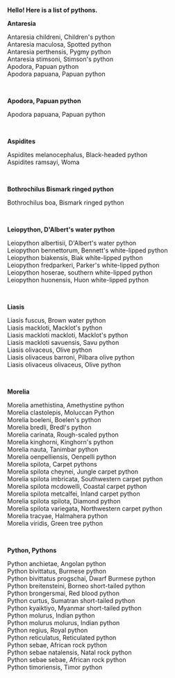 <div>
<p><strong>Hello! Here is a list of pythons.</strong></p>
</div>
<p><strong>Antaresia</strong></p>
<p>Antaresia childreni, Children's python<br />Antaresia maculosa, Spotted python<br />Antaresia perthensis, Pygmy python<br />Antaresia stimsoni, Stimson's python<br />Apodora, Papuan python<br />Apodora papuana, Papuan python</p>
<p>&nbsp;</p>
<p><strong>Apodora, Papuan python</strong></p>
<p>Apodora papuana, Papuan python</p>
<p>&nbsp;</p>
<p><strong>Aspidites</strong></p>
<p>Aspidites melanocephalus, Black-headed python<br />Aspidites ramsayi, Woma</p>
<p>&nbsp;</p>
<p><strong>Bothrochilus&nbsp;Bismark ringed python</strong></p>
<p>Bothrochilus boa, Bismark ringed python</p>
<p>&nbsp;</p>
<p><strong>Leiopython, D'Albert's water python</strong></p>
<p>Leiopython albertisii, D'Albert's water python<br />Leiopython bennettorum, Bennett's white-lipped python<br />Leiopython biakensis, Biak white-lipped python<br />Leiopython fredparkeri, Parker's white-lipped python<br />Leiopython hoserae, southern white-lipped python<br />Leiopython huonensis, Huon white-lipped python</p>
<p>&nbsp;</p>
<p><strong>Liasis</strong></p>
<p>Liasis fuscus, Brown water python<br />Liasis mackloti, Macklot's python<br />Liasis mackloti mackloti, Macklot's python<br />Liasis mackloti savuensis, Savu python<br />Liasis olivaceus, Olive python<br />Liasis olivaceus barroni, Pilbara olive python<br />Liasis olivaceus olivaceus, Olive python</p>
<p>&nbsp;</p>
<p><strong>Morelia</strong></p>
<p>Morelia amethistina, Amethystine python<br />Morelia clastolepis, Moluccan Python<br />Morelia boeleni, Boelen's python<br />Morelia bredli, Bredl's python<br />Morelia carinata, Rough-scaled python<br />Morelia kinghorni, Kinghorn's python<br />Morelia nauta, Tanimbar python<br />Morelia oenpelliensis, Oenpelli python<br />Morelia spilota, Carpet pythons<br />Morelia spilota cheynei, Jungle carpet python<br />Morelia spilota imbricata, Southwestern carpet python<br />Morelia spilota mcdowelli, Coastal carpet python<br />Morelia spilota metcalfei, Inland carpet python<br />Morelia spilota spilota, Diamond python<br />Morelia spilota variegata, Northwestern carpet python<br />Morelia tracyae, Halmahera python<br />Morelia viridis, Green tree python</p>
<p>&nbsp;</p>
<p><strong>Python, Pythons</strong></p>
<p>Python anchietae, Angolan python<br />Python bivittatus, Burmese python<br />Python bivittatus progschai, Dwarf Burmese python<br />Python breitensteini, Borneo short-tailed python<br />Python brongersmai, Red blood python<br />Python curtus, Sumatran short-tailed python<br />Python kyaiktiyo, Myanmar short-tailed python<br />Python molurus, Indian python<br />Python molurus molurus, Indian python<br />Python regius, Royal python<br />Python reticulatus, Reticulated python<br />Python sebae, African rock python<br />Python sebae natalensis, Natal rock python<br />Python sebae sebae, African rock python<br />Python timoriensis, Timor python</p>
